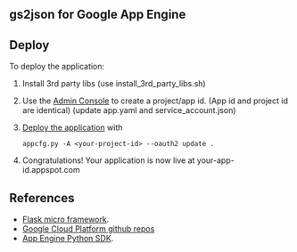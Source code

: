 ## gs2json for Google App Engine


## Deploy
To deploy the application:
1. Install 3rd party libs
   (use install_3rd_party_libs.sh)

1. Use the [Admin Console](https://appengine.google.com) to create a
   project/app id. (App id and project id are identical)
   (update app.yaml and service_account.json)
1. [Deploy the
   application](https://developers.google.com/appengine/docs/python/tools/uploadinganapp) with

   ```
   appcfg.py -A <your-project-id> --oauth2 update .
   ```
1. Congratulations!  Your application is now live at your-app-id.appspot.com


## References

* [Flask micro framework](http://flask.pocoo.org).
* [Google Cloud Platform github repos](https://github.com/GoogleCloudPlatform)
* [App Engine Python SDK](https://developers.google.com/appengine/downloads).
